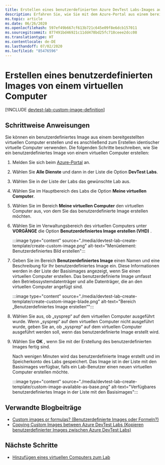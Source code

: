```yaml
---
title: Erstellen eines benutzerdefinierten Azure DevTest Labs-Images aus einem virtuellen Computer | Microsoft Docs
description: Erfahren Sie, wie Sie mit dem Azure-Portal aus einem bereitgestellten virtuellen Computer ein benutzerdefiniertes Image in Azure DevTest Labs erstellen.
ms.topic: article
ms.date: 06/26/2020
ms.openlocfilehash: 597ef49b667cf613b721c645e09f8e6dcb157011
ms.sourcegitcommit: 877491bd46921c11dd478bd25fc718ceee2dcc08
ms.translationtype: HT
ms.contentlocale: de-DE
ms.lasthandoff: 07/02/2020
ms.locfileid: "85476596"
---
```

# <a name="create-a-custom-image-from-a-vm"></a>Erstellen eines benutzerdefinierten Images von einem virtuellen Computer

[!INCLUDE [devtest-lab-custom-image-definition](../../includes/devtest-lab-custom-image-definition.md)]

## <a name="step-by-step-instructions"></a>Schrittweise Anweisungen

Sie können ein benutzerdefiniertes Image aus einem bereitgestellten virtuellen Computer erstellen und es anschließend zum Erstellen identischer virtuelle Computer verwenden. Die folgenden Schritte beschreiben, wie Sie ein benutzerdefiniertes Image von einem virtuellen Computer erstellen:

1. Melden Sie sich beim [Azure-Portal](https://go.microsoft.com/fwlink/p/?LinkID=525040) an.

1. Wählen Sie **Alle Dienste** und dann in der Liste die Option **DevTest Labs**.

1. Wählen Sie in der Liste der Labs das gewünschte Lab aus.  

1. Wählen Sie im Hauptbereich des Labs die Option **Meine virtuellen Computer**.
 
1. Wählen Sie im Bereich **Meine virtuellen Computer** den virtuellen Computer aus, von dem Sie das benutzerdefinierte Image erstellen möchten.

1. Wählen Sie im Verwaltungsbereich des virtuellen Computers unter **VORGÄNGE** die Option **Benutzerdefiniertes Image erstellen (VHD)** .

    :::image type="content" source="./media/devtest-lab-create-template/create-custom-image.png" alt-text="Menüelement: Benutzerdefiniertes Bild erstellen":::
1. Geben Sie im Bereich **Benutzerdefiniertes Image** einen Namen und eine Beschreibung für Ihr benutzerdefiniertes Image ein. Diese Informationen werden in der Liste der Basisimages angezeigt, wenn Sie einen virtuellen Computer erstellen. Das benutzerdefinierte Image umfasst den Betriebssystemdatenträger und alle Datenträger, die an den virtuellen Computer angefügt sind.

    :::image type="content" source="./media/devtest-lab-create-template/create-custom-image-blade.png" alt-text="Bereich „Benutzerdefiniertes Image erstellen“":::
1. Wählen Sie aus, ob „sysprep“ auf dem virtuellen Computer ausgeführt wurde. Wenn „sysprep“ auf dem virtuellen Computer nicht ausgeführt wurde, geben Sie an, ob „sysprep“ auf dem virtuellen Computer ausgeführt werden soll, wenn das benutzerdefinierte Image erstellt wird.
1. Wählen Sie **OK** , wenn Sie mit der Erstellung des benutzerdefinierten Images fertig sind.

    Nach wenigen Minuten wird das benutzerdefinierte Image erstellt und im Speicherkonto des Labs gespeichert. Das Image ist in der Liste mit den Basisimages verfügbar, falls ein Lab-Benutzer einen neuen virtuellen Computer erstellen möchte.

    :::image type="content" source="./media/devtest-lab-create-template/custom-image-available-as-base.png" alt-text="Verfügbares benutzerdefiniertes Image in der Liste mit den Basisimages":::

## <a name="related-blog-posts"></a>Verwandte Blogbeiträge

- [Custom images or formulas? (Benutzerdefinierte Images oder Formeln?)](https://blogs.msdn.microsoft.com/devtestlab/2016/04/06/custom-images-or-formulas/)
- [Copying Custom Images between Azure DevTest Labs (Kopieren benutzerdefinierter Images zwischen Azure DevTest Labs)](https://www.visualstudiogeeks.com/blog/DevOps/How-To-Move-CustomImages-VHD-Between-AzureDevTestLabs#copying-custom-images-between-azure-devtest-labs)

## <a name="next-steps"></a>Nächste Schritte

- [Hinzufügen eines virtuellen Computers zum Lab](devtest-lab-add-vm.md)
